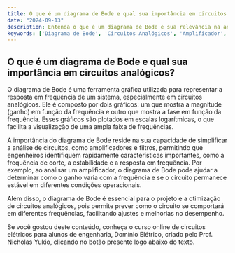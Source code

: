 ```yaml
---
title: O que é um diagrama de Bode e qual sua importância em circuitos analógicos?
date: "2024-09-13"
description: Entenda o que é um diagrama de Bode e sua relevância na análise de circuitos analógicos.
keywords: ['Diagrama de Bode', 'Circuitos Analógicos', 'Amplificador', 'Análise de Frequência']
---
```


## O que é um diagrama de Bode e qual sua importância em circuitos analógicos?

O diagrama de Bode é uma ferramenta gráfica utilizada para representar a resposta em frequência de um sistema, especialmente em circuitos analógicos. Ele é composto por dois gráficos: um que mostra a magnitude (ganho) em função da frequência e outro que mostra a fase em função da frequência. Esses gráficos são plotados em escalas logarítmicas, o que facilita a visualização de uma ampla faixa de frequências.

A importância do diagrama de Bode reside na sua capacidade de simplificar a análise de circuitos, como amplificadores e filtros, permitindo que engenheiros identifiquem rapidamente características importantes, como a frequência de corte, a estabilidade e a resposta em frequência. Por exemplo, ao analisar um amplificador, o diagrama de Bode pode ajudar a determinar como o ganho varia com a frequência e se o circuito permanece estável em diferentes condições operacionais.

Além disso, o diagrama de Bode é essencial para o projeto e a otimização de circuitos analógicos, pois permite prever como o circuito se comportará em diferentes frequências, facilitando ajustes e melhorias no desempenho.

Se você gostou deste conteúdo, conheça o curso online de circuitos elétricos para alunos de engenharia, Domínio Elétrico, criado pelo Prof. Nicholas Yukio, clicando no botão presente logo abaixo do texto.